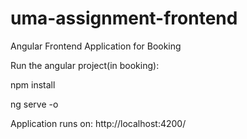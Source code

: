 # uma-assignment-frontend
Angular Frontend Application for Booking

Run the angular project(in booking):

npm install

ng serve -o

Application runs on:  http://localhost:4200/


